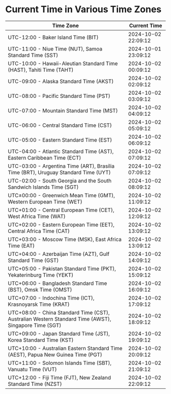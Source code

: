# Current Time in Various Time Zones

| Time Zone | Current Time |
|-----------|--------------|
| UTC-12:00 - Baker Island Time (BIT) | 2024-10-02 22:09:12 |
| UTC-11:00 - Niue Time (NUT), Samoa Standard Time (SST) | 2024-10-01 23:09:12 |
| UTC-10:00 - Hawaii-Aleutian Standard Time (HAST), Tahiti Time (TAHT) | 2024-10-02 00:09:12 |
| UTC-09:00 - Alaska Standard Time (AKST) | 2024-10-02 02:09:12 |
| UTC-08:00 - Pacific Standard Time (PST) | 2024-10-02 03:09:12 |
| UTC-07:00 - Mountain Standard Time (MST) | 2024-10-02 04:09:12 |
| UTC-06:00 - Central Standard Time (CST) | 2024-10-02 05:09:12 |
| UTC-05:00 - Eastern Standard Time (EST) | 2024-10-02 06:09:12 |
| UTC-04:00 - Atlantic Standard Time (AST), Eastern Caribbean Time (ECT) | 2024-10-02 07:09:12 |
| UTC-03:00 - Argentina Time (ART), Brasília Time (BRT), Uruguay Standard Time (UYT) | 2024-10-02 07:09:12 |
| UTC-02:00 - South Georgia and the South Sandwich Islands Time (SGT) | 2024-10-02 08:09:12 |
| UTC±00:00 - Greenwich Mean Time (GMT), Western European Time (WET) | 2024-10-02 11:09:12 |
| UTC+01:00 - Central European Time (CET), West Africa Time (WAT) | 2024-10-02 12:09:12 |
| UTC+02:00 - Eastern European Time (EET), Central Africa Time (CAT) | 2024-10-02 13:09:12 |
| UTC+03:00 - Moscow Time (MSK), East Africa Time (EAT) | 2024-10-02 13:09:12 |
| UTC+04:00 - Azerbaijan Time (AZT), Gulf Standard Time (GST) | 2024-10-02 14:09:12 |
| UTC+05:00 - Pakistan Standard Time (PKT), Yekaterinburg Time (YEKT) | 2024-10-02 15:09:12 |
| UTC+06:00 - Bangladesh Standard Time (BST), Omsk Time (OMST) | 2024-10-02 16:09:12 |
| UTC+07:00 - Indochina Time (ICT), Krasnoyarsk Time (KRAT) | 2024-10-02 17:09:12 |
| UTC+08:00 - China Standard Time (CST), Australian Western Standard Time (AWST), Singapore Time (SGT) | 2024-10-02 18:09:12 |
| UTC+09:00 - Japan Standard Time (JST), Korea Standard Time (KST) | 2024-10-02 19:09:12 |
| UTC+10:00 - Australian Eastern Standard Time (AEST), Papua New Guinea Time (PGT) | 2024-10-02 20:09:12 |
| UTC+11:00 - Solomon Islands Time (SBT), Vanuatu Time (VUT) | 2024-10-02 21:09:12 |
| UTC+12:00 - Fiji Time (FJT), New Zealand Standard Time (NZST) | 2024-10-02 22:09:12 |
